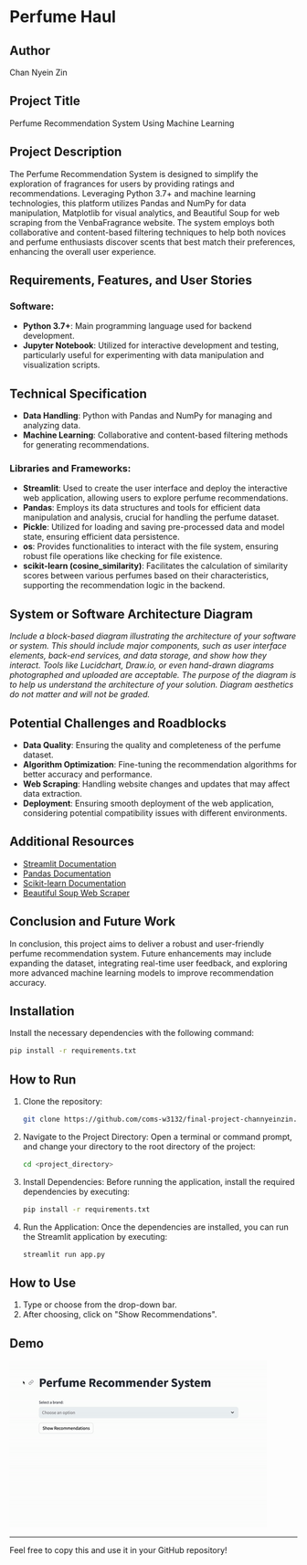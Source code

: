 # Perfume Haul

## Author
Chan Nyein Zin

## Project Title
Perfume Recommendation System Using Machine Learning

## Project Description
The Perfume Recommendation System is designed to simplify the exploration of fragrances for users by providing ratings and recommendations. Leveraging Python 3.7+ and machine learning technologies, this platform utilizes Pandas and NumPy for data manipulation, Matplotlib for visual analytics, and Beautiful Soup for web scraping from the VenbaFragrance website. The system employs both collaborative and content-based filtering techniques to help both novices and perfume enthusiasts discover scents that best match their preferences, enhancing the overall user experience.

## Requirements, Features, and User Stories

### Software:
- **Python 3.7+**: Main programming language used for backend development.
- **Jupyter Notebook**: Utilized for interactive development and testing, particularly useful for experimenting with data manipulation and visualization scripts.

## Technical Specification

- **Data Handling**: Python with Pandas and NumPy for managing and analyzing data.
- **Machine Learning**: Collaborative and content-based filtering methods for generating recommendations.

### Libraries and Frameworks:
- **Streamlit**: Used to create the user interface and deploy the interactive web application, allowing users to explore perfume recommendations.
- **Pandas**: Employs its data structures and tools for efficient data manipulation and analysis, crucial for handling the perfume dataset.
- **Pickle**: Utilized for loading and saving pre-processed data and model state, ensuring efficient data persistence.
- **os**: Provides functionalities to interact with the file system, ensuring robust file operations like checking for file existence.
- **scikit-learn (cosine_similarity)**: Facilitates the calculation of similarity scores between various perfumes based on their characteristics, supporting the recommendation logic in the backend.

## System or Software Architecture Diagram
*Include a block-based diagram illustrating the architecture of your software or system. This should include major components, such as user interface elements, back-end services, and data storage, and show how they interact. Tools like Lucidchart, Draw.io, or even hand-drawn diagrams photographed and uploaded are acceptable. The purpose of the diagram is to help us understand the architecture of your solution. Diagram aesthetics do not matter and will not be graded.*

## Potential Challenges and Roadblocks
- **Data Quality**: Ensuring the quality and completeness of the perfume dataset.
- **Algorithm Optimization**: Fine-tuning the recommendation algorithms for better accuracy and performance.
- **Web Scraping**: Handling website changes and updates that may affect data extraction.
- **Deployment**: Ensuring smooth deployment of the web application, considering potential compatibility issues with different environments.

## Additional Resources
- [Streamlit Documentation](https://docs.streamlit.io/)
- [Pandas Documentation](https://pandas.pydata.org/docs/)
- [Scikit-learn Documentation](https://scikit-learn.org/stable/)
- [Beautiful Soup Web Scraper](https://realpython.com/beautiful-soup-web-scraper-python/)

## Conclusion and Future Work
In conclusion, this project aims to deliver a robust and user-friendly perfume recommendation system. Future enhancements may include expanding the dataset, integrating real-time user feedback, and exploring more advanced machine learning models to improve recommendation accuracy.

## Installation
Install the necessary dependencies with the following command:
```bash
pip install -r requirements.txt
```

## How to Run

1. Clone the repository:
    ``` bash
    git clone https://github.com/coms-w3132/final-project-channyeinzin.git
    ```
2. Navigate to the Project Directory: Open a terminal or command prompt, and change your directory to the root directory of the project:
    ``` bash
    cd <project_directory>
    ```
3. Install Dependencies: Before running the application, install the required dependencies by executing:
    ``` bash
    pip install -r requirements.txt
    ```
4. Run the Application: Once the dependencies are installed, you can run the Streamlit application by executing:
    ``` bash
    streamlit run app.py
    ```

## How to Use

1. Type or choose from the drop-down bar.
2. After choosing, click on "Show Recommendations".

## Demo

![Demo Screenshot1](/src/img/src.gif)

---

Feel free to copy this and use it in your GitHub repository!